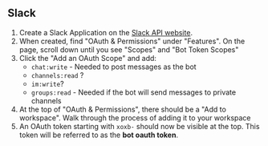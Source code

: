

## Slack
1. Create a Slack Application on the [Slack API website](https://api.slack.com/apps).
2. When created, find "OAuth & Permissions" under "Features". On the page, scroll down until you see "Scopes" and "Bot Token Scopes"
3. Click the "Add an OAuth Scope" and add:
    - `chat:write` - Needed to post messages as the bot
    - `channels:read` ?
    - `im:write`?
    - `groups:read` - Needed if the bot will send messages to private channels
4. At the top of "OAuth & Permissions", there should be a "Add to workspace". Walk through the process of adding it to your workspace
5. An OAuth token starting with `xoxb-` should now be visible at the top. This token will be referred to as the **bot oauth token**.